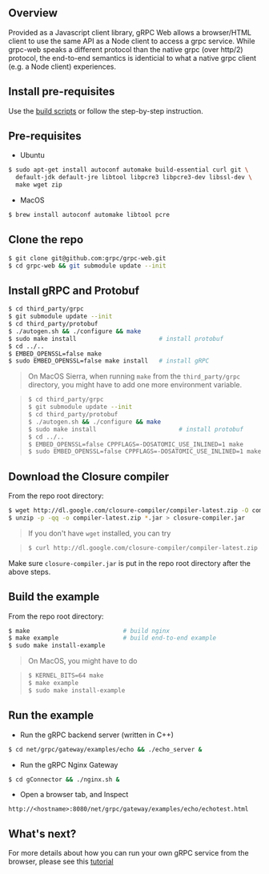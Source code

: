 ## Overview

Provided as a Javascript client library, gRPC Web allows a browser/HTML client
to use the same API as a Node client to access a grpc service. While grpc-web
speaks a different protocol than the native grpc (over http/2) protocol, the
end-to-end semantics is identicial to what a native grpc client (e.g. a Node
client) experiences.

## Install pre-requisites

Use the [build scripts](https://github.com/grpc/grpc-web/blob/master/README.md)
or follow the step-by-step instruction.

Pre-requisites
------

* Ubuntu

```sh
$ sudo apt-get install autoconf automake build-essential curl git \
  default-jdk default-jre libtool libpcre3 libpcre3-dev libssl-dev \
  make wget zip
```

* MacOS

```sh
$ brew install autoconf automake libtool pcre
```

Clone the repo
------

```sh
$ git clone git@github.com:grpc/grpc-web.git
$ cd grpc-web && git submodule update --init
```

Install gRPC and Protobuf
------

```sh
$ cd third_party/grpc
$ git submodule update --init
$ cd third_party/protobuf
$ ./autogen.sh && ./configure && make
$ sudo make install                       # install protobuf
$ cd ../..
$ EMBED_OPENSSL=false make
$ sudo EMBED_OPENSSL=false make install   # install gRPC
```

> On MacOS Sierra, when running `make` from the `third_party/grpc` directory,
> you might have to add one more environment variable.

> ```sh
> $ cd third_party/grpc
> $ git submodule update --init
> $ cd third_party/protobuf
> $ ./autogen.sh && ./configure && make
> $ sudo make install                       # install protobuf
> $ cd ../..
> $ EMBED_OPENSSL=false CPPFLAGS=-DOSATOMIC_USE_INLINED=1 make
> $ sudo EMBED_OPENSSL=false CPPFLAGS=-DOSATOMIC_USE_INLINED=1 make install  # install gRPC
> ```

Download the Closure compiler
------

From the repo root directory:

```sh
$ wget http://dl.google.com/closure-compiler/compiler-latest.zip -O compiler-latest.zip
$ unzip -p -qq -o compiler-latest.zip *.jar > closure-compiler.jar
```

> If you don't have `wget` installed, you can try

> ```sh
> $ curl http://dl.google.com/closure-compiler/compiler-latest.zip -o compiler-latest.zip
> ```

Make sure `closure-compiler.jar` is put in the repo root directory after the
above steps.

## Build the example

From the repo root directory:

```sh
$ make                          # build nginx
$ make example                  # build end-to-end example
$ sudo make install-example
```

> On MacOS, you might have to do

> ```sh
> $ KERNEL_BITS=64 make
> $ make example
> $ sudo make install-example
> ```

## Run the example

* Run the gRPC backend server (written in C++)

```sh
$ cd net/grpc/gateway/examples/echo && ./echo_server &
```

* Run the gRPC Nginx Gateway

```sh
$ cd gConnector && ./nginx.sh &
```

* Open a browser tab, and Inspect
```
http://<hostname>:8080/net/grpc/gateway/examples/echo/echotest.html
```


## What's next?

For more details about how you can run your own gRPC service from the browser,
please see this [tutorial](tutorial.md)
